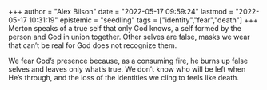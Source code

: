 +++
author = "Alex Bilson"
date = "2022-05-17 09:59:24"
lastmod = "2022-05-17 10:31:19"
epistemic = "seedling"
tags = ["identity","fear","death"]
+++
Merton speaks of a true self that only God knows, a self formed by the person and God in union together. Other selves are false, masks we wear that can’t be real for God does not recognize them.

We fear God’s presence because, as a consuming fire, he burns up false selves and leaves only what’s true. We don’t know who will be left when He’s through, and the loss of the identities we cling to feels like death.
